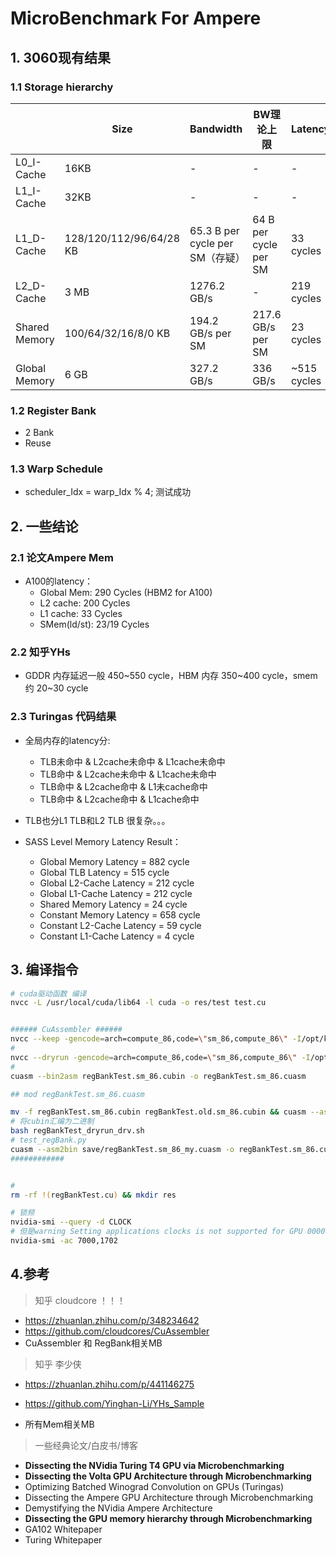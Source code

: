 # MicroBenchmark For Ampere

## 1. 3060现有结果

### 1.1 Storage hierarchy

|               | Size                    | Bandwidth                       | BW理论上限            | Latency     |
| ------------- | ----------------------- | ------------------------------- | --------------------- | ----------- |
| L0_I-Cache    | 16KB                    | -                               | -                     | -           |
| L1_I-Cache    | 32KB                    | -                               | -                     | -           |
| L1_D-Cache    | 128/120/112/96/64/28 KB | 65.3 B per cycle per SM（存疑） | 64 B per cycle per SM | 33 cycles   |
| L2_D-Cache    | 3 MB                    | 1276.2 GB/s                     | -                     | 219 cycles  |
| Shared Memory | 100/64/32/16/8/0 KB     | 194.2 GB/s per SM               | 217.6 GB/s per SM     | 23 cycles   |
| Global Memory | 6 GB                    | 327.2 GB/s                      | 336 GB/s              | ~515 cycles |

### 1.2 Register Bank

- 2 Bank
- Reuse

### 1.3 Warp Schedule

- scheduler_Idx = warp_Idx % 4; 测试成功



## 2. 一些结论

### 2.1 论文Ampere Mem

- A100的latency：
  - Global Mem: 290 Cycles (HBM2 for A100)
  - L2 cache: 200 Cycles
  - L1 cache: 33 Cycles
  - SMem(ld/st): 23/19 Cycles



### 2.2 知乎YHs

- GDDR 内存延迟一般 450\~550 cycle，HBM 内存 350\~400 cycle，smem 约 20\~30 cycle



### 2.3 Turingas 代码结果

- 全局内存的latency分:
  - TLB未命中 & L2cache未命中 & L1cache未命中
  - TLB命中 & L2cache未命中 & L1cache未命中
  - TLB命中 & L2cache命中 & L1未cache命中
  - TLB命中 & L2cache命中 & L1cache命中
- TLB也分L1 TLB和L2 TLB 很复杂。。。



- SASS Level Memory Latency Result：
  - Global    Memory    Latency     =  882 cycle
  - Global    TLB       Latency     =  515 cycle
  - Global    L2-Cache  Latency     =  212 cycle
  - Global    L1-Cache  Latency     =  212 cycle
  - Shared    Memory    Latency     =   24 cycle
  - Constant  Memory    Latency     =  658 cycle
  - Constant  L2-Cache  Latency     =   59 cycle
  - Constant  L1-Cache  Latency     =    4 cycle



## 3. 编译指令

~~~bash
# cuda驱动函数 编译
nvcc -L /usr/local/cuda/lib64 -l cuda -o res/test test.cu


###### CuAssembler ###### 
nvcc --keep -gencode=arch=compute_86,code=\"sm_86,compute_86\" -I/opt/kaiProjects/GEMM_kai/Utils -L /usr/local/cuda/lib64 -l cuda -o res/regBankTest regBankTest.cu 
#
nvcc --dryrun -gencode=arch=compute_86,code=\"sm_86,compute_86\" -I/opt/kaiProjects/GEMM_kai/Utils -L /usr/local/cuda/lib64 -l cuda -o res/regBankTest regBankTest.cu 2>&1 | tee regBankTest_dryrun.sh
#
cuasm --bin2asm regBankTest.sm_86.cubin -o regBankTest.sm_86.cuasm

## mod regBankTest.sm_86.cuasm

mv -f regBankTest.sm_86.cubin regBankTest.old.sm_86.cubin && cuasm --asm2bin regBankTest.sm_86.cuasm -o regBankTest.sm_86.cubin
# 将cubin汇编为二进制
bash regBankTest_dryrun_drv.sh
# test_regBank.py
cuasm --asm2bin save/regBankTest.sm_86_my.cuasm -o regBankTest.sm_86.cubin
############ 


# 
rm -rf !(regBankTest.cu) && mkdir res

# 锁频
nvidia-smi --query -d CLOCK
# 但是warning Setting applications clocks is not supported for GPU 00000000:01:00.0.
nvidia-smi -ac 7000,1702
~~~



## 4.参考

> 知乎 cloudcore ！！！

- https://zhuanlan.zhihu.com/p/348234642
- https://github.com/cloudcores/CuAssembler
- CuAssembler 和 RegBank相关MB

> 知乎 李少侠 

- https://zhuanlan.zhihu.com/p/441146275
- https://github.com/Yinghan-Li/YHs_Sample

- 所有Mem相关MB

> 一些经典论文/白皮书/博客

- **Dissecting the NVidia Turing T4 GPU via Microbenchmarking**
- **Dissecting the Volta GPU Architecture through Microbenchmarking**
- Optimizing Batched Winograd Convolution on GPUs (Turingas)
- Dissecting the Ampere GPU Architecture through Microbenchmarking
- Demystifying the NVidia Ampere Architecture
- **Dissecting the GPU memory hierarchy through Microbenchmarking**
- GA102 Whitepaper
- Turing Whitepaper

